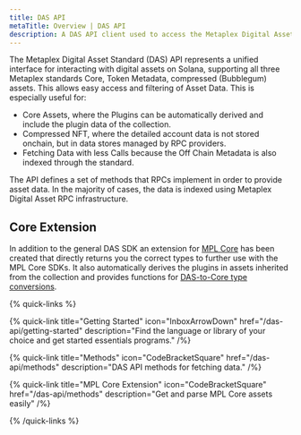 ```yaml
---
title: DAS API
metaTitle: Overview | DAS API
description: A DAS API client used to access the Metaplex Digital Asset Standard.
---
```


The Metaplex Digital Asset Standard (DAS) API represents a unified interface for interacting with digital assets on Solana, supporting all three Metaplex standards Core, Token Metadata, compressed (Bubblegum) assets. This allows easy access and filtering of Asset Data. This is especially useful for:
- Core Assets, where the Plugins can be automatically derived and include the plugin data of the collection.
- Compressed NFT, where the detailed account data is not stored onchain, but in data stores managed by RPC providers.
- Fetching Data with less Calls because the Off Chain Metadata is also indexed through the standard.

The API defines a set of methods that RPCs implement in order to provide asset data. In the majority of cases, the data is indexed using Metaplex Digital Asset RPC infrastructure.

## Core Extension
In addition to the general DAS SDK an extension for [MPL Core](/core) has been created that directly returns you the correct types to further use with the MPL Core SDKs. It also automatically derives the plugins in assets inherited from the collection and provides functions for [DAS-to-Core type conversions](//TODO).  

{% quick-links %}

{% quick-link title="Getting Started" icon="InboxArrowDown" href="/das-api/getting-started" description="Find the language or library of your choice and get started essentials programs." /%}

{% quick-link title="Methods" icon="CodeBracketSquare" href="/das-api/methods" description="DAS API methods for fetching data." /%}

{% quick-link title="MPL Core Extension" icon="CodeBracketSquare" href="/das-api/methods" description="Get and parse MPL Core assets easily" /%}

{% /quick-links %}
